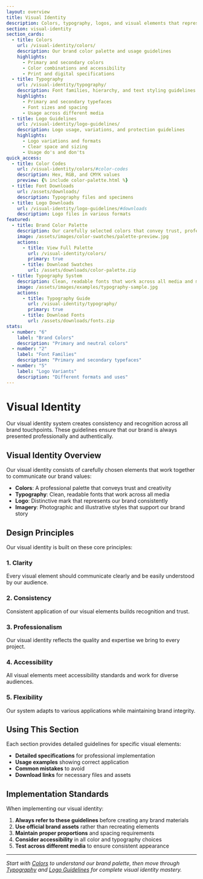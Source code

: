 ```yaml
---
layout: overview
title: Visual Identity
description: Colors, typography, logos, and visual elements that represent our brand
section: visual-identity
section_cards:
  - title: Colors
    url: /visual-identity/colors/
    description: Our brand color palette and usage guidelines
    highlights:
      - Primary and secondary colors
      - Color combinations and accessibility
      - Print and digital specifications
  - title: Typography
    url: /visual-identity/typography/
    description: Font families, hierarchy, and text styling guidelines
    highlights:
      - Primary and secondary typefaces
      - Font sizes and spacing
      - Usage across different media
  - title: Logo Guidelines
    url: /visual-identity/logo-guidelines/
    description: Logo usage, variations, and protection guidelines
    highlights:
      - Logo variations and formats
      - Clear space and sizing
      - Usage do's and don'ts
quick_access:
  - title: Color Codes
    url: /visual-identity/colors/#color-codes
    description: Hex, RGB, and CMYK values
    preview: {% include color-palette.html %}
  - title: Font Downloads
    url: /assets/downloads/
    description: Typography files and specimens
  - title: Logo Downloads
    url: /visual-identity/logo-guidelines/#downloads
    description: Logo files in various formats
featured:
  - title: Brand Color Palette
    description: Our carefully selected colors that convey trust, professionalism, and creativity
    image: /assets/images/color-swatches/palette-preview.jpg
    actions:
      - title: View Full Palette
        url: /visual-identity/colors/
        primary: true
      - title: Download Swatches
        url: /assets/downloads/color-palette.zip
  - title: Typography System
    description: Clean, readable fonts that work across all media and maintain brand consistency
    image: /assets/images/examples/typography-sample.jpg
    actions:
      - title: Typography Guide
        url: /visual-identity/typography/
        primary: true
      - title: Download Fonts
        url: /assets/downloads/fonts.zip
stats:
  - number: "6"
    label: "Brand Colors"
    description: "Primary and neutral colors"
  - number: "2"
    label: "Font Families"
    description: "Primary and secondary typefaces"
  - number: "5"
    label: "Logo Variants"
    description: "Different formats and uses"
---
```


# Visual Identity

Our visual identity system creates consistency and recognition across all brand touchpoints. These guidelines ensure that our brand is always presented professionally and authentically.

## Visual Identity Overview

Our visual identity consists of carefully chosen elements that work together to communicate our brand values:

- **Colors**: A professional palette that conveys trust and creativity
- **Typography**: Clean, readable fonts that work across all media
- **Logo**: Distinctive mark that represents our brand consistently
- **Imagery**: Photographic and illustrative styles that support our brand story

## Design Principles

Our visual identity is built on these core principles:

### 1. Clarity
Every visual element should communicate clearly and be easily understood by our audience.

### 2. Consistency
Consistent application of our visual elements builds recognition and trust.

### 3. Professionalism
Our visual identity reflects the quality and expertise we bring to every project.

### 4. Accessibility
All visual elements meet accessibility standards and work for diverse audiences.

### 5. Flexibility
Our system adapts to various applications while maintaining brand integrity.

## Using This Section

Each section provides detailed guidelines for specific visual elements:

- **Detailed specifications** for professional implementation
- **Usage examples** showing correct application
- **Common mistakes** to avoid
- **Download links** for necessary files and assets

## Implementation Standards

When implementing our visual identity:

1. **Always refer to these guidelines** before creating any brand materials
2. **Use official brand assets** rather than recreating elements
3. **Maintain proper proportions** and spacing requirements
4. **Consider accessibility** in all color and typography choices
5. **Test across different media** to ensure consistent appearance

---

*Start with [Colors](/visual-identity/colors/) to understand our brand palette, then move through [Typography](/visual-identity/typography/) and [Logo Guidelines](/visual-identity/logo-guidelines/) for complete visual identity mastery.*